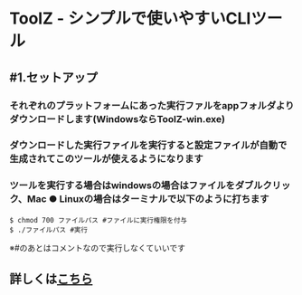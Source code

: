 # ToolZ - シンプルで使いやすいCLIツール
## #1.セットアップ
### それぞれのプラットフォームにあった実行ファルをappフォルダよりダウンロードします(WindowsならToolZ-win.exe)
### ダウンロードした実行ファイルを実行すると設定ファイルが自動で生成されてこのツールが使えるようになります
### ツールを実行する場合はwindowsの場合はファイルをダブルクリック、Mac ● Linuxの場合はターミナルで以下のように打ちます
```shell
$ chmod 700 ファイルパス #ファイルに実行権限を付与
$ ./ファイルパス #実行
```
※#のあとはコメントなので実行しなくていいです
## 詳しくは[こちら](/INFO.md)